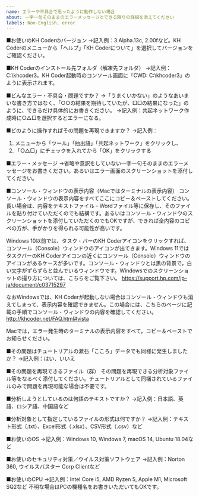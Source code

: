 ```yaml
---
name: エラーや不具合で思ったように動作しない場合
about: 一字一句そのままのエラーメッセージとできる限りの詳細を添えてください
labels: Non-English, error
---
```


<!--
※以下のテンプレート（雛形）を編集して、質問内容をお書きください。この入力欄の左上の角あたりにある「Preview」ボタンをクリックすると、この投稿がどんなふうに表示されるか確認できます。

本掲示板（Issues）はユーザー同士の助け合いの場という位置づけです。何に困っているのかを分かりやすく、詳しくお書きいただくほど、応答を得られる可能性が高くなります。

もし確実に応答を得たい場合は、㈱SCREEN アドバンストシステムソリューションズ様ご提供の「KH Coderサポートパッケージ」（Pro Edition以上）を購入することで、 同社のQ & A対応を利用できます。
https://www.screen.co.jp/as/solution/khcoder

なお、質問しなくても以下のページを閲覧・検索すると解決するかもしれません。

「よくある質問」
https://khcoder.net/FAQ.html

既存のIssue
https://github.com/ko-ichi-h/khcoder/issues?q=is%3Aissue

旧掲示板：
http://koichi.nihon.to/cgi-bin/bbs_khn/khcf.cgi
-->

■お使いのKH Coderのバージョン
→記入例：3.Alpha.13c, 2.00fなど。KH Coderのメニューから「ヘルプ」「KH Coderについて」を選択してバージョンをご確認ください。

■KH Coderのインストール先フォルダ（解凍先フォルダ）
→記入例：C:\khcoder3。KH Coder起動時のコンソール画面に「CWD: C:\khcoder3」のように表示されます。

■どんなエラー・不具合・問題ですか？
→「うまくいかない」のようなあいまいな書き方ではなく、「○○の結果を期待していたが、□□の結果になった」のように、できるだけ具体的にお書きください。
→記入例：共起ネットワーク作成時に○△□を選択するとエラーになる。

■どのように操作すればその問題を再現できますか？
→記入例：
1. メニューから「ツール」「抽出語」「共起ネットワーク」をクリックし、
2. 「○△□」にチェックを入れてから「OK」をクリックする

■エラー・メッセージ
→省略や意訳をしていない一字一句そのままのエラーメッセージをお書きください。あるいはエラー画面のスクリーンショットを添付してください。

■コンソール・ウィンドウの表示内容（Macではターミナルの表示内容）
コンソール・ウィンドウの表示内容をすべてここにコピー＆ペーストしてください。長い場合は、内容をテキストファイル・Wordファイル等に保存し、そのファイルを貼り付けていただくのでも結構です。あるいはコンソール・ウィンドウのスクリーンショットを添付していただくのでもOKですが、できれば全内容のコピペの方が、手がかりを得られる可能性が高いです。

Windows 10以前では、タスク・バーのKH Coderアイコンをクリックすれば、コンソール（Console）ウィンドウのアイコンが出てきます。Windows 11ではタスクバーのKH Coderアイコンの近くにコンソール（Console）ウィンドウのアイコンがあるケースが多いです。コンソール・ウィンドウとは黒の背景で，白い文字がずらずらと並んでいるウィンドウです。Windowsでのスクリーンショットの撮り方については、こちらをご覧下さい。 https://support.hp.com/jp-ja/document/c03715297

なおWindowsでは、KH Coderが起動しない場合はコンソール・ウィンドウも消えてしまって、表示内容を確認できません。この場合には、こちらのページに記載の手順でコンソール・ウィンドウの内容を確認してください。 http://khcoder.net/FAQ.html#vista

Macでは，エラー発生時のターミナルの表示内容をすべて，コピー＆ペーストでお知らせください。

■その問題はチュートリアルの漱石「こころ」データでも同様に発生しましたか？
→記入例：はい、いいえ

■その問題を再現できるファイル（群）
その問題を再現できる分析対象ファイル等をなるべく添付してください。チュートリアルとして同梱されているファイルのみで問題を再現可能な場合は不要です。

■分析しようとしているのは何語のテキストですか？
→記入例：日本語、英語、ロシア語、中国語など

■分析対象として指定しているファイルの形式は何ですか？
→記入例：テキスト形式（.txt）、Excel形式（.xlsx）、CSV形式（.csv）など

■お使いのOS
→記入例：Windows 10, Windows 7, macOS 14, Ubuntu 18.04など

■お使いのセキュリティ対策／ウイルス対策ソフトウェア
→記入例：Norton 360, ウイルスバスター Corp Clientなど

■お使いのCPU
→記入例：Intel Core i5, AMD Ryzen 5, Apple M1, Microsoft SQ2など
不明な場合はPCの機種名をお書きいただいてもOKです。

<!--
このIssueにお書きいただいたエラー等が解決したときには，何をしたら解決したかを書き込んでから、このIssueを「Close」してください。

またIssueの新規作成時には、「○○先生」「○○さま」のように、特定の人だけに宛てて書くような書き出しは避けて下さい。この「Issues」は誰でも返信・議論できる場であり，開発者以外の方にも積極的に質問への返信をご投稿いただければと願っています。新規作成時には，宛名はなしでよいかと存じます。Issueを新規作成した後，議論が始まってからは，返信先を明示したい場合もあるでしょうから，必要に応じて宛名をお書きください。
-->
